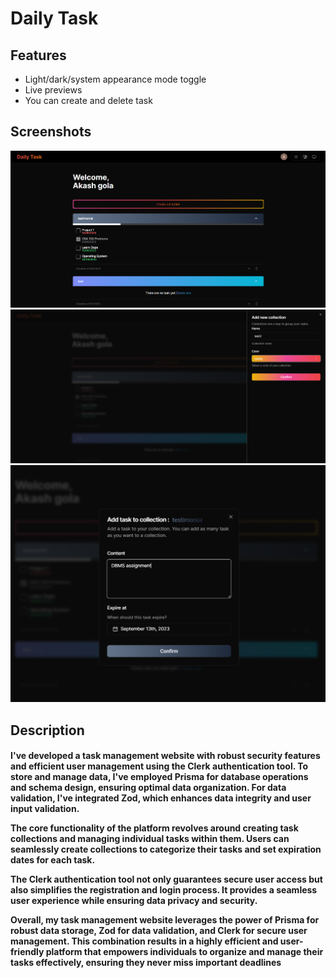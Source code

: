 # Daily Task

## Features

- Light/dark/system appearance mode toggle
- Live previews
- You can create and delete task

## Screenshots

![App Screenshot](./public/ss1.png)
![App Screenshot](./public/ss2.png)
![App Screenshot](./public/ss3.png)


## Description

  <h4>
  I've developed a task management website with robust security features and efficient user management using the Clerk authentication tool. To store and manage data, I've employed Prisma for database operations and schema design, ensuring optimal data organization. For data validation, I've integrated Zod, which enhances data integrity and user input validation.

  The core functionality of the platform revolves around creating task collections and managing individual tasks within them. Users can seamlessly create collections to categorize their tasks and set expiration dates for each task. 

  The Clerk authentication tool not only guarantees secure user access but also simplifies the registration and login process. It provides a seamless user experience while ensuring data privacy and security.

  Overall, my task management website leverages the power of Prisma for robust data storage, Zod for data validation, and Clerk for secure user management. This combination results in a highly efficient and user-friendly platform that empowers individuals to organize and manage their tasks effectively, ensuring they never miss important deadlines
  </h4> 
